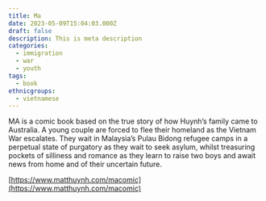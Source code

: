 ```yaml
---
title: Ma
date: 2023-05-09T15:04:03.000Z
draft: false
description: This is meta description
categories:
  - immigration
  - war
  - youth
tags:
  - book
ethnicgroups:
  - vietnamese
---
```


MA is a comic book based on the true story of how Huynh’s family came to Australia. A young couple are forced to flee their homeland as the Vietnam War escalates. They wait in Malaysia’s Pulau Bidong refugee camps in a perpetual state of purgatory as they wait to seek asylum, whilst treasuring pockets of silliness and romance as they learn to raise two boys and await news from home and of their uncertain future.

[https://www.matthuynh.com/macomic](https://www.matthuynh.com/macomic)
